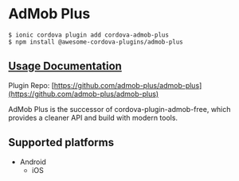 # AdMob Plus

```
$ ionic cordova plugin add cordova-admob-plus
$ npm install @awesome-cordova-plugins/admob-plus
```

## [Usage Documentation](https://danielsogl.gitbook.io/awesome-cordova-plugins/plugins/admob-plus/)

Plugin Repo: [https://github.com/admob-plus/admob-plus](https://github.com/admob-plus/admob-plus)

AdMob Plus is the successor of cordova-plugin-admob-free, which provides a cleaner API and build with modern tools.

## Supported platforms

- Android
  - iOS
  


